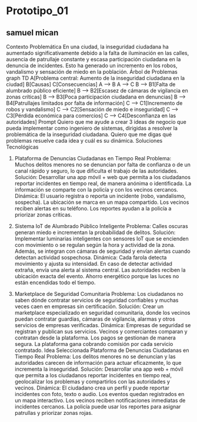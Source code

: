 # Prototipo_01
## samuel mican 

Contexto Problemática
En una ciudad, la inseguridad ciudadana ha aumentado significativamente debido a la falta de iluminación en las calles, ausencia de patrullaje constante y escasa participación ciudadana en la denuncia de incidentes. Esto ha generado un incremento en los robos, vandalismo y sensación de miedo en la población.
Árbol de Problemas
graph TD
    A[Problema central: Aumento de la inseguridad ciudadana en la ciudad]
    B[Causas]
    C[Consecuencias]
    A --> B
    A --> C
    B --> B1[Falta de alumbrado público eficiente]
    B --> B2[Escasez de cámaras de vigilancia en zonas críticas]
    B --> B3[Poca participación ciudadana en denuncias]
    B --> B4[Patrullajes limitados por falta de información]
    C --> C1[Incremento de robos y vandalismo]
    C --> C2[Sensación de miedo e inseguridad]
    C --> C3[Pérdida económica para comercios]
    C --> C4[Desconfianza en las autoridades]
Prompt
Quiero que me ayude a crear 3 ideas de negocio que pueda implementar como ingeniero de sistemas, dirigidas a resolver la problemática de la inseguridad ciudadana. Quiero que me digas qué problemas resuelve cada idea y cuál es su dinámica.
Soluciones Tecnológicas

1. Plataforma de Denuncias Ciudadanas en Tiempo Real
Problema:
Muchos delitos menores no se denuncian por falta de confianza o de un canal rápido y seguro, lo que dificulta el trabajo de las autoridades.
Solución:
Desarrollar una app móvil + web que permita a los ciudadanos reportar incidentes en tiempo real, de manera anónima o identificada. La información se comparte con la policía y con los vecinos cercanos.
Dinámica:
El usuario registra o reporta un incidente (robo, vandalismo, sospecha).
La ubicación se marca en un mapa compartido.
Los vecinos reciben alertas en su teléfono.
Los reportes ayudan a la policía a priorizar zonas críticas.

2. Sistema IoT de Alumbrado Público Inteligente
Problema:
Calles oscuras generan miedo e incrementan la probabilidad de delitos.
Solución:
Implementar luminarias inteligentes con sensores IoT que se encienden con movimiento o se regulan según la hora y actividad de la zona. Además, se integran con cámaras de seguridad y envían alertas cuando detectan actividad sospechosa.
Dinámica:
Cada farola detecta movimiento y ajusta su intensidad.
En caso de detectar actividad extraña, envía una alerta al sistema central.
Las autoridades reciben la ubicación exacta del evento.
Ahorro energético porque las luces no están encendidas todo el tiempo.

3. Marketplace de Seguridad Comunitaria
Problema:
Los ciudadanos no saben dónde contratar servicios de seguridad confiables y muchas veces caen en empresas sin certificación.
Solución:
Crear un marketplace especializado en seguridad comunitaria, donde los vecinos puedan contratar guardias, cámaras de vigilancia, alarmas y otros servicios de empresas verificadas.
Dinámica:
Empresas de seguridad se registran y publican sus servicios.
Vecinos y comerciantes comparan y contratan desde la plataforma.
Los pagos se gestionan de manera segura.
La plataforma gana cobrando comisión por cada servicio contratado.
Idea Seleccionada
Plataforma de Denuncias Ciudadanas en Tiempo Real
Problema:
Los delitos menores no se denuncian y las autoridades carecen de información para actuar eficazmente, lo que incrementa la inseguridad.
Solución:
Desarrollar una app web + móvil que permita a los ciudadanos reportar incidentes en tiempo real, geolocalizar los problemas y compartirlos con las autoridades y vecinos.
Dinámica:
El ciudadano crea un perfil y puede reportar incidentes con foto, texto o audio.
Los eventos quedan registrados en un mapa interactivo.
Los vecinos reciben notificaciones inmediatas de incidentes cercanos.
La policía puede usar los reportes para asignar patrullas y priorizar zonas rojas.


